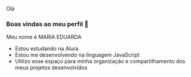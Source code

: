 Olá
### Boas vindas ao meu perfil 💙


Meu nome é MARIA EDUARDA

- Estou estudando na Alura
- Estou me desenvolvendo na linguagem JavaScript
- Utilizo esse espaço para minha organização e compartilhamento dos meus projetos desenvolvidos
